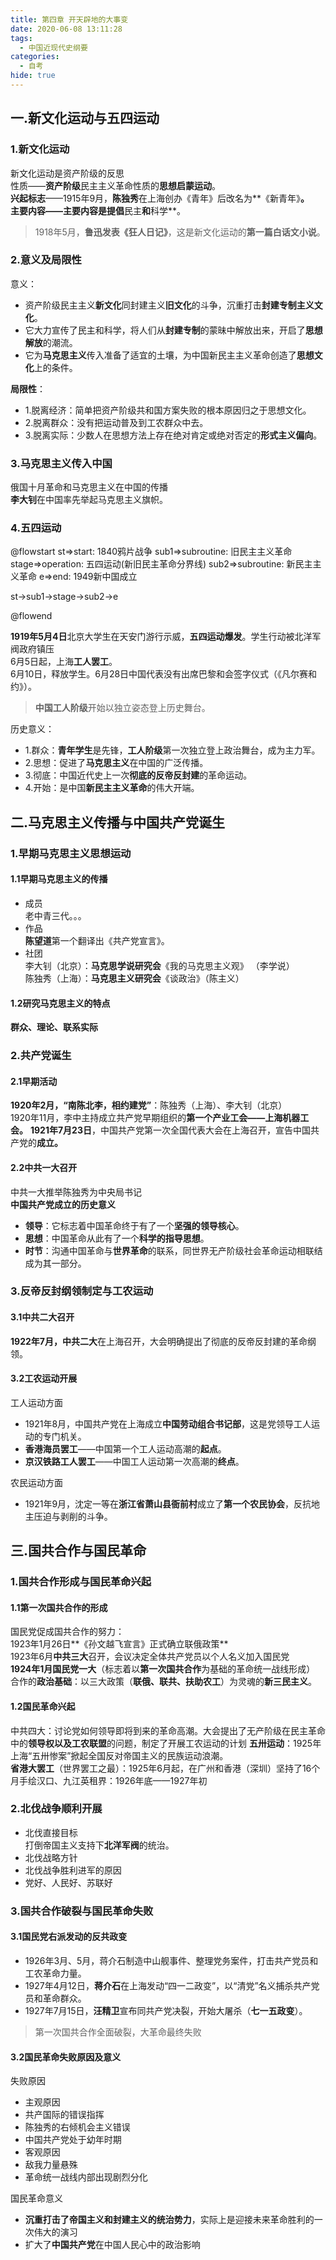 ```yaml
---
title: 第四章 开天辟地的大事变
date: 2020-06-08 13:11:28
tags: 
  - 中国近现代史纲要
categories:
  - 自考
hide: true
---
```

## 一.新文化运动与五四运动
### 1.新文化运动
新文化运动是资产阶级的反思  
性质——**资产阶级**民主主义革命性质的**思想启蒙运动**。  
**兴起标志**——1915年9月，**陈独秀**在上海创办《青年》后改名为**《新青年》**。  
**主要内容**——主要内容是提倡**民主**和**科学**。

>1918年5月，**鲁迅发表《狂人日记》**，这是新文化运动的**第一篇白话文小说**。

### 2.意义及局限性
意义：
- 资产阶级民主主义**新文化**同封建主义**旧文化**的斗争，沉重打击**封建专制主义文化**。
- 它大力宣传了民主和科学，将人们从**封建专制**的蒙昧中解放出来，开启了**思想解放**的潮流。
- 它为**马克思主义**传入准备了适宜的土壤，为中国新民主主义革命创造了**思想文化**上的条件。

**局限性**：
- 1.脱离经济：简单把资产阶级共和国方案失败的根本原因归之于思想文化。
- 2.脱离群众：没有把运动普及到工农群众中去。
- 3.脱离实际：少数人在思想方法上存在绝对肯定或绝对否定的**形式主义偏向**。

### 3.马克思主义传入中国
俄国十月革命和马克思主义在中国的传播  
**李大钊**在中国率先举起马克思主义旗帜。

### 4.五四运动

@flowstart
st=>start: 1840鸦片战争
sub1=>subroutine: 旧民主主义革命
stage=>operation: 五四运动(新旧民主革命分界线)
sub2=>subroutine: 新民主主义革命
e=>end: 1949新中国成立

st->sub1->stage->sub2->e

@flowend

**1919年5月4日**北京大学生在天安门游行示威，**五四运动爆发**。学生行动被北洋军阀政府镇压    
6月5日起，上海**工人罢工**。  
6月10日，释放学生。6月28日中国代表没有出席巴黎和会签字仪式（《凡尔赛和约》）。  
>**中国工人阶级**开始以独立姿态登上历史舞台。

历史意义：  
- 1.群众：**青年学生**是先锋，**工人阶级**第一次独立登上政治舞台，成为主力军。
- 2.思想：促进了**马克思主义**在中国的广泛传播。
- 3.彻底：中国近代史上一次**彻底的反帝反封建**的革命运动。
- 4.开始：是中国**新民主主义革命**的伟大开端。

## 二.马克思主义传播与中国共产党诞生

### 1.早期马克思主义思想运动
#### 1.1早期马克思主义的传播
- 成员  
老中青三代。。。
- 作品  
**陈望道**第一个翻译出《共产党宣言》。
- 社团  
李大钊（北京）：**马克思学说研究会**《我的马克思主义观》 （李学说）   
陈独秀（上海）：**马克思主义研究会**《谈政治》（陈主义）  
#### 1.2研究马克思主义的特点   
**群众、理论、联系实际**

### 2.共产党诞生
#### 2.1早期活动
**1920年2月，“南陈北李，相约建党”**：陈独秀（上海）、李大钊（北京）  
1920年11月，李中主持成立共产党早期组织的**第一个产业工会——上海机器工会。**
**1921年7月23日**，中国共产党第一次全国代表大会在上海召开，宣告中国共产党的**成立。**
#### 2.2中共一大召开
中共一大推举陈独秀为中央局书记  
**中国共产党成立的历史意义**
- **领导**：它标志着中国革命终于有了一个**坚强的领导核心**。
- **思想**：中国革命从此有了一个**科学的指导思想**。
- **时节**：沟通中国革命与**世界革命**的联系，同世界无产阶级社会革命运动相联结成为其一部分。

### 3.反帝反封纲领制定与工农运动
#### 3.1中共二大召开
**1922年7月，中共二大**在上海召开，大会明确提出了彻底的反帝反封建的革命纲领。  

#### 3.2工农运动开展

工人运动方面  
- 1921年8月，中国共产党在上海成立**中国劳动组合书记部**，这是党领导工人运动的专门机关。
- **香港海员罢工**——中国第一个工人运动高潮的**起点**。
- **京汉铁路工人罢工**——中国工人运动第一次高潮的**终点**。  

农民运动方面
- 1921年9月，沈定一等在**浙江省萧山县衙前村**成立了**第一个农民协会**，反抗地主压迫与剥削的斗争。

## 三.国共合作与国民革命
### 1.国共合作形成与国民革命兴起
#### 1.1第一次国共合作的形成
国民党促成国共合作的努力：  
1923年1月26日**《孙文越飞宣言》正式确立联俄政策**  
1923年6月**中共三大**召开，会议决定全体共产党员以个人名义加入国民党  
**1924年1月国民党一大**（标志着以**第一次国共合作**为基础的革命统一战线形成）  
合作的**政治基础**：以三大政策（**联俄、联共、扶助农工**）为灵魂的**新三民主义**。
#### 1.2国民革命兴起
中共四大：讨论党如何领导即将到来的革命高潮。大会提出了无产阶级在民主革命中的**领导权以及工农联盟**的问题，制定了开展工农运动的计划
**五卅运动**：1925年上海“五卅惨案”掀起全国反对帝国主义的民族运动浪潮。  
**省港大罢工**（世界罢工之最）：1925年6月起，在广州和香港（深圳）坚持了16个月手绘汉口、九江英租界：1926年底——1927年初
### 2.北伐战争顺利开展
- 北伐直接目标  
打倒帝国主义支持下**北洋军阀**的统治。
- 北伐战略方针
- 北伐战争胜利进军的原因
 - 党好、人民好、苏联好

### 3.国共合作破裂与国民革命失败
#### 3.1国民党右派发动的反共政变
- 1926年3月、5月，蒋介石制造中山舰事件、整理党务案件，打击共产党员和工农革命力量。
- 1927年4月12日，**蒋介石**在上海发动“四一二政变”，以“清党”名义捕杀共产党员和革命群众。
- 1927年7月15日，**汪精卫**宣布同共产党决裂，开始大屠杀（**七一五政变**）。

>第一次国共合作全面破裂，大革命最终失败

#### 3.2国民革命失败原因及意义
失败原因
- 主观原因
 - 共产国际的错误指挥
 - 陈独秀的右倾机会主义错误
 - 中国共产党处于幼年时期
- 客观原因
 - 敌我力量悬殊
 - 革命统一战线内部出现剧烈分化
 
国民革命意义
- **沉重打击了帝国主义和封建主义的统治势力**，实际上是迎接未来革命胜利的一次伟大的演习
- 扩大了**中国共产党**在中国人民心中的政治影响